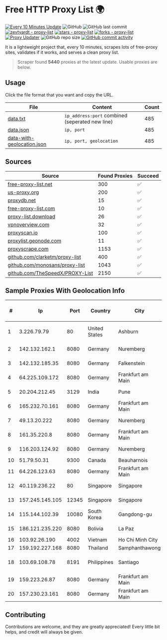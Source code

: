
# Free HTTP Proxy List 🌍

[![Every 10 Minutes Update](https://github.com/mertguvencli/http-proxy-list/actions/workflows/main.yml/badge.svg?branch=main)](https://github.com/mertguvencli/http-proxy-list/actions/workflows/main.yml)
![GitHub](https://img.shields.io/github/license/mertguvencli/http-proxy-list)
![GitHub last commit](https://img.shields.io/github/last-commit/mertguvencli/http-proxy-list)
[![zevtyardt - proxy-list](https://img.shields.io/static/v1?label=zevtyardt&message=proxy-list&color=blue&logo=github)](https://github.com/zevtyardt/proxy-list "Go to GitHub repo")
[![stars - proxy-list](https://img.shields.io/github/stars/zevtyardt/proxy-list?style=social)](https://github.com/zevtyardt/proxy-list)
[![forks - proxy-list](https://img.shields.io/github/forks/zevtyardt/proxy-list?style=social)](https://github.com/zevtyardt/proxy-list)
[![Proxy Updater](https://github.com/zevtyardt/proxy-list/workflows/Proxy%20Updater/badge.svg)](https://github.com/zevtyardt/proxy-list/actions?query=workflow:"Proxy+Updater")
![GitHub repo size](https://img.shields.io/github/repo-size/zevtyardt/proxy-list)
[![GitHub commit activity](https://img.shields.io/github/commit-activity/m/zevtyardt/proxy-list?logo=commits)](https://github.com/zevtyardt/proxy-list/commits/main)

It is a lightweight project that, every 10 minutes, scrapes lots of free-proxy sites, validates if it works, and serves a clean proxy list.

> Scraper found **5440** proxies at the latest update. Usable proxies are below.

## Usage

Click the file format that you want and copy the URL.

|File|Content|Count|
|----|-------|-----|
|[data.txt](https://raw.githubusercontent.com/mertguvencli/http-proxy-list/main/proxy-list/data.txt)|`ip_address:port` combined (seperated new line)|485|
|[data.json](https://raw.githubusercontent.com/mertguvencli/http-proxy-list/main/proxy-list/data.json)|`ip, port`|485|
|[data-with-geolocation.json](https://raw.githubusercontent.com/mertguvencli/http-proxy-list/main/proxy-list/data-with-geolocation.json)|`ip, port, geolocation`|485|

## Sources

|Source|Found Proxies|Succeed|
|------|-------------|-------|
|[free-proxy-list.net](https://free-proxy-list.net)|300|✅|
|[us-proxy.org](https://www.us-proxy.org)|200|✅|
|[proxydb.net](http://proxydb.net)|15|✅|
|[free-proxy-list.com](https://free-proxy-list.com/?page=&port=&type%5B%5D=http&type%5B%5D=https&up_time=0&search=Search)|10|✅|
|[proxy-list.download](https://www.proxy-list.download/HTTP)|26|✅|
|[vpnoverview.com](https://vpnoverview.com/privacy/anonymous-browsing/free-proxy-servers)|32|✅|
|[proxyscan.io](https://www.proxyscan.io)|100|✅|
|[proxylist.geonode.com](https://proxylist.geonode.com/api/proxy-list?limit=300&page=1&sort_by=lastChecked&sort_type=desc&protocols=http,https)|11|✅|
|[proxyscrape.com](https://api.proxyscrape.com/v2/?request=displayproxies&protocol=http&timeout=10000&country=all&ssl=all&anonymity=all)|1153|✅|
|[github.com/clarketm/proxy-list](https://raw.githubusercontent.com/clarketm/proxy-list/master/proxy-list-raw.txt)|400|✅|
|[github.com/monosans/proxy-list](https://raw.githubusercontent.com/monosans/proxy-list/main/proxies/http.txt)|1043|✅|
|[github.com/TheSpeedX/PROXY-List](https://raw.githubusercontent.com/TheSpeedX/PROXY-List/master/http.txt)|2150|✅|


## Sample Proxies With Geolocation Info

|#|Ip|Port|Country|City|Internet Service Provider|
|-|--|----|-------|----|-------------------------|
|1|3.226.79.79|80|United States|Ashburn|Amazon Technologies Inc.|
|2|142.132.162.1|8080|Germany|Nuremberg|Hetzner Online GmbH|
|3|142.132.185.35|8080|Germany|Falkenstein|Hetzner Online GmbH|
|4|64.225.109.172|8080|Germany|Frankfurt am Main|DigitalOcean, LLC|
|5|20.204.212.45|3129|India|Pune|Microsoft Corporation|
|6|165.232.70.161|8080|Germany|Frankfurt am Main|DigitalOcean, LLC|
|7|49.13.20.222|8080|Germany|Nuremberg|Hetzner Online GmbH|
|8|161.35.220.8|8080|Germany|Frankfurt am Main|DigitalOcean, LLC|
|9|116.203.124.92|8080|Germany|Nuremberg|Hetzner Online GmbH|
|10|51.79.50.31|9300|Canada|Beauharnois|OVH SAS|
|11|64.226.123.63|8080|Germany|Frankfurt am Main|DigitalOcean, LLC|
|12|40.119.236.22|80|Singapore|Singapore|Microsoft Corporation|
|13|157.245.145.105|12345|Singapore|Singapore|DigitalOcean, LLC|
|14|115.144.102.39|10080|South Korea|Gangdong-gu|Korea Telecom|
|15|186.121.235.220|8080|Bolivia|La Paz|AXS Bolivia S. A.|
|16|103.92.26.190|4002|Vietnam|Ho Chi Minh City|TLSOFT|
|17|159.192.227.168|8080|Thailand|Samphanthawong|CAT-BB|
|18|103.69.108.78|8191|Philippines|Santiago|CITI Cableworld Inc.|
|19|159.223.26.87|8080|Germany|Frankfurt am Main|DigitalOcean, LLC|
|20|157.230.23.161|8080|Germany|Frankfurt am Main|DigitalOcean, LLC|



## Contributing

Contributions are welcome, and they are greatly appreciated! Every
little bit helps, and credit will always be given.

